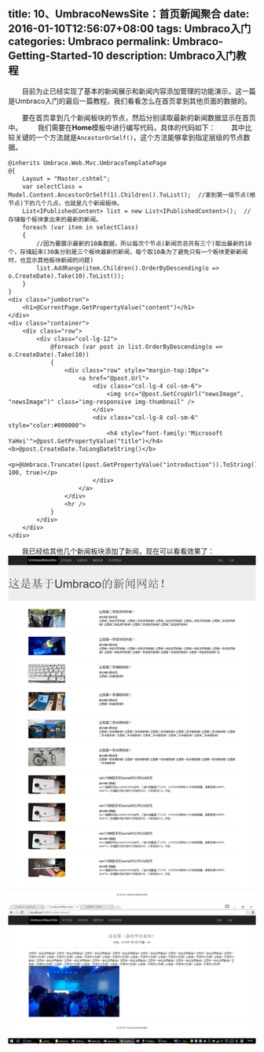 title: 10、UmbracoNewsSite：首页新闻聚合
date: 2016-01-10T12:56:07+08:00
tags: Umbraco入门
categories: Umbraco
permalink: Umbraco-Getting-Started-10
description: Umbraco入门教程
---
　　目前为止已经实现了基本的新闻展示和新闻内容添加管理的功能演示，这一篇是Umbraco入门的最后一篇教程，我们看看怎么在首页拿到其他页面的数据的。

　　要在首页拿到几个新闻板块的节点，然后分别读取最新的新闻数据显示在首页中。
　　我们需要在**Home**模板中进行编写代码，具体的代码如下：<!--more-->
　　其中比较关键的一个方法就是`AncestorOrSelf()`，这个方法能够拿到指定层级的节点数据。
```
@inherits Umbraco.Web.Mvc.UmbracoTemplatePage
@{
    Layout = "Master.cshtml";
    var selectClass = Model.Content.AncestorOrSelf(1).Children().ToList();  //拿到第一级节点(根节点)下的几个几点，也就是几个新闻板块。
    List<IPublishedContent> list = new List<IPublishedContent>();  //存储每个板块拿出来的最新的新闻。
    foreach (var item in selectClass)
    {
        //因为要展示最新的10条数据，所以每次个节点(新闻页总共有三个)取出最新的10个，存储起来(30条分别是三个板块最新的新闻，每个取10条为了避免只有一个板块更新新闻时，也显示其他板块新闻的问题)
        list.AddRange(item.Children().OrderByDescending(o => o.CreateDate).Take(10).ToList());
    }
}
<div class="jumbotron">
    <h1>@CurrentPage.GetPropertyValue("content")</h1>
</div>
<div class="container">
    <div class="row">
        <div class="col-lg-12">
            @foreach (var post in list.OrderByDescending(o => o.CreateDate).Take(10))
            {
                <div class="row" style="margin-top:10px">
                    <a href="@post.Url">
                        <div class="col-lg-4 col-sm-6">
                            <img src="@post.GetCropUrl("newsImage", "newsImage")" class="img-responsive img-thumbnail" />
                        </div>
                        <div class="col-lg-8 col-sm-6" style="color:#000000">
                            <h4 style="font-family:'Microsoft YaHei'">@post.GetPropertyValue("title")</h4><b>@post.CreateDate.ToLongDateString()</b>
                            <p>@Umbraco.Truncate((post.GetPropertyValue("introduction")).ToString(), 100, true)</p>
                        </div>
                    </a>
                </div>
                <hr />
            }
        </div>
    </div>
</div>
```

　　我已经给其他几个新闻板块添加了新闻，现在可以看看效果了：
![](/image/umbraco/backoffice58.png)

![](/image/umbraco/backoffice59.png)
